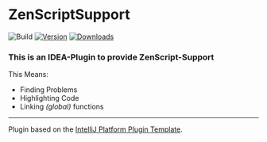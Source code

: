 # ZenScriptSupport

![Build](https://github.com/EraTiem-Network/ZenScriptSupport/workflows/Build/badge.svg)
[![Version](https://img.shields.io/jetbrains/plugin/v/17326-zenscriptsupport.svg)](https://plugins.jetbrains.com/plugin/17326-zenscriptsupport)
[![Downloads](https://img.shields.io/jetbrains/plugin/d/17326-zenscriptsupport.svg)](https://plugins.jetbrains.com/plugin/17326-zenscriptsupport)

<!-- Plugin description -->
### This is an IDEA-Plugin to provide ZenScript-Support

This Means:
- Finding Problems
- Highlighting Code
- Linking *(global)* functions
<!-- Plugin description end -->

---
Plugin based on the [IntelliJ Platform Plugin Template][template].

[template]: https://github.com/JetBrains/intellij-platform-plugin-template
